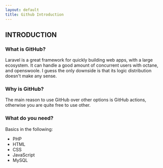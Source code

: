 ```yaml
---
layout: default
title: Github Introduction
---
```


<h2>INTRODUCTION</h2>

<h3>What is GitHub?</h3>
<p>Laravel is a great framework for quickly building web apps, with a large ecosystem. It can handle a good amount of concurrent users with octane, and openswoole. I guess the only downside is that its logic distribution doesn't make any sense.</p>

<h3>Why is GitHub?</h3>
<p>The main reason to use GitHub over other options is GitHub actions, otherwise you are quite free to use other.</p>

<h3>What do you need?</h3>
<p>Basics in the following:</p>
<ul>
  <li>PHP</li>
  <li>HTML</li>
  <li>CSS</li>
  <li>JavaScript</li>
  <li>MySQL</li>
</ul>
